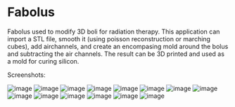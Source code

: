 # Fabolus
Fabolus used to modify 3D boli for radiation therapy. This application can import a STL file, smooth it (using poisson reconstruction or marching cubes), 
add airchannels, and create an encompasing mold around the bolus and subtracting the air channels. The result can be 3D printed and used as a mold for curing silicon.

Screenshots:

![image](https://github.com/user-attachments/assets/84fe2126-a225-4b09-9ed6-cd850f4ecd80)
![image](https://github.com/user-attachments/assets/1096fdcb-e751-4457-968a-bf72c37d9e32)
![image](https://github.com/user-attachments/assets/86444a51-7646-465a-a592-3002237e778b)
![image](https://github.com/user-attachments/assets/56bb2c10-15aa-4986-8caa-2be11dc53dab)
![image](https://github.com/user-attachments/assets/89bc2319-f65b-4c18-a4d6-780f7911909a)
![image](https://github.com/user-attachments/assets/39a3624a-9779-41bc-8ef2-0230ada2ca11)
![image](https://github.com/user-attachments/assets/e649e678-de63-49be-a2ed-702101955a16)
![image](https://github.com/user-attachments/assets/d01b72a5-8df4-4945-a5f8-29d37484e1de)
![image](https://github.com/user-attachments/assets/6f5acabc-6cba-4772-832a-aaba8253b052)
![image](https://github.com/user-attachments/assets/7440a131-72f8-4b5a-b150-28d960aa07f5)
![image](https://github.com/user-attachments/assets/9e7a6b8b-f359-439b-a74c-71bf0980c4bf)
![image](https://github.com/user-attachments/assets/f5199180-4b84-47cc-99ad-1a46b6e67993)
![image](https://github.com/user-attachments/assets/2363a612-4c3d-42b3-a5f9-db4f399dd60b)
![image](https://github.com/user-attachments/assets/ce8703f7-5a14-4e67-aa72-2a052f538fd4)
